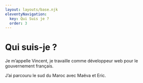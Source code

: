 ```yaml
---
layout: layouts/base.njk
eleventyNavigation:
  key: Qui Suis je ?
  order: 3
---
```

# Qui suis-je ?

Je m’appelle Vincent, je travaille comme développeur web pour le gouvernement français.

J’ai parcouru le sud du Maroc avec Maëva et Eric.
